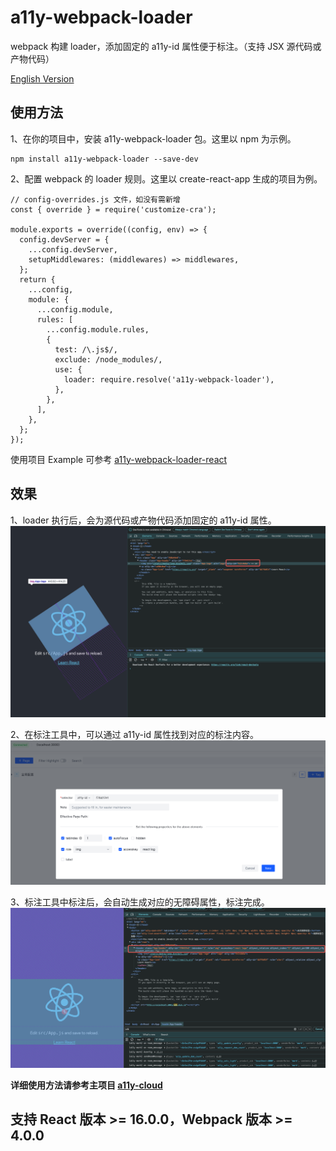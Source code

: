 # a11y-webpack-loader

webpack 构建 loader，添加固定的 a11y-id 属性便于标注。（支持 JSX 源代码或产物代码）

[English Version](./README.md)

## 使用方法

1、在你的项目中，安装 a11y-webpack-loader 包。这里以 npm 为示例。

```
npm install a11y-webpack-loader --save-dev
```

2、配置 webpack 的 loader 规则。这里以 create-react-app 生成的项目为例。

```
// config-overrides.js 文件，如没有需新增
const { override } = require('customize-cra');

module.exports = override((config, env) => {
  config.devServer = {
    ...config.devServer,
    setupMiddlewares: (middlewares) => middlewares,
  };
  return {
    ...config,
    module: {
      ...config.module,
      rules: [
        ...config.module.rules,
        {
          test: /\.js$/,
          exclude: /node_modules/,
          use: {
            loader: require.resolve('a11y-webpack-loader'),
          },
        },
      ],
    },
  };
});
```

使用项目 Example 可参考 [a11y-webpack-loader-react](https://github.com/bytedance/a11y-cloud/examples/a11y-webpack-loader-react)

## 效果

1、loader 执行后，会为源代码或产物代码添加固定的 a11y-id 属性。
![](./screenshots/screenshot-a11y-webpack-loader.png)

2、在标注工具中，可以通过 a11y-id 属性找到对应的标注内容。
![](./screenshots/screenshot-a11y-web-client.png)

3、标注工具中标注后，会自动生成对应的无障碍属性，标注完成。
![](./screenshots/screenshot-a11y-web-client-result.png)

**详细使用方法请参考主项目 [a11y-cloud](https://github.com/bytedance/a11y-cloud)**

## 支持 React 版本 >= 16.0.0，Webpack 版本 >= 4.0.0
